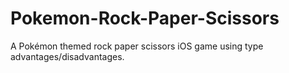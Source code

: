 # Pokemon-Rock-Paper-Scissors
A Pokémon themed rock paper scissors iOS game using type advantages/disadvantages.
